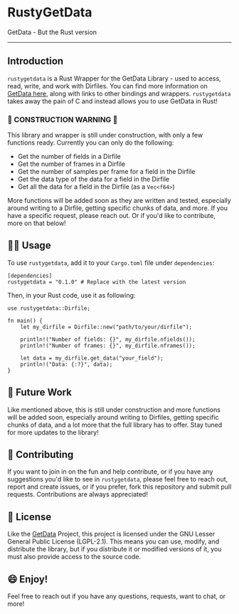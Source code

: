 # RustyGetData
GetData - But the Rust version

---------------------

## Introduction
`rustygetdata` is a Rust Wrapper for the GetData Library - used to access, read, write, and work with Dirfiles. You can find more information on [GetData here](https://getdata.sourceforge.net/getdata.html), along with links to other bindings and wrappers. `rustygetdata` takes away the pain of C and instead allows you to use GetData in Rust!

### 🚧 CONSTRUCTION WARNING 🚧 
This library and wrapper is still under construction, with only a few functions ready. Currently you can only do the following:

* Get the number of fields in a Dirfile
* Get the number of frames in a Dirfile
* Get the number of samples per frame for a field in the Dirfile
* Get the data type of the data for a field in the Dirfile
* Get all the data for a field in the Dirfile (as a `Vec<f64>`)

More functions will be added soon as they are written and tested, especially around writing to a Dirfile, getting specific chunks of data, and more. If you have a specific request, please reach out. Or if you'd like to contribute, more on that below!

## 👨‍💻 Usage
To use `rustygetdata`, add it to your `Cargo.toml` file under `dependencies`:
```
[dependencies]
rustygetdata = "0.1.0" # Replace with the latest version
```

Then, in your Rust code, use it as following:
```
use rustygetdata::Dirfile;

fn main() {
    let my_dirfile = Dirfile::new("path/to/your/dirfile");

    println!("Number of fields: {}", my_dirfile.nfields());
    println!("Number of frames: {}", my_dirfile.nframes());
    
    let data = my_dirfile.get_data("your_field");
    println!("Data: {:?}", data);
}
```

## 🤔 Future Work
Like mentioned above, this is still under construction and more functions will be added soon, especially around writing to Dirfiles, getting specific chunks of data, and a lot more that the full library has to offer. Stay tuned for more updates to the library!

## 🐠 Contributing
If you want to join in on the fun and help contribute, or if you have any suggestions you'd like to see in `rustygetdata`, please feel free to reach out, report and create issues, or if you prefer, fork this repository and submit pull requests. Contributions are always appreciated!

## 🤝 License
Like the [GetData](https://github.com/ketiltrout/getdata) Project, this project is licensed under the GNU Lesser General Public License (LGPL-2.1). This means you can use, modify, and distribute the library, but if you distribute it or modified versions of it, you must also provide access to the source code.

## 😄 Enjoy!
Feel free to reach out if you have any questions, requests, want to chat, or more!
